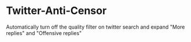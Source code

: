 # Twitter-Anti-Censor
Automatically turn off the quality filter on twitter search and expand "More replies" and "Offensive replies"
